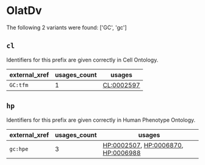 # OlatDv

The following 2 variants were found: ['GC', 'gc']

## `cl`

Identifiers for this prefix are given correctly in Cell Ontology.

| external_xref   |   usages_count | usages                                          |
|-----------------|----------------|-------------------------------------------------|
| `GC:tfm`        |              1 | [CL:0002597](https://bioregistry.io/CL:0002597) |

## `hp`

Identifiers for this prefix are given correctly in Human Phenotype Ontology.

| external_xref   |   usages_count | usages                                                                                                                                            |
|-----------------|----------------|---------------------------------------------------------------------------------------------------------------------------------------------------|
| `gc:hpe`        |              3 | [HP:0002507](https://bioregistry.io/HP:0002507), [HP:0006870](https://bioregistry.io/HP:0006870), [HP:0006988](https://bioregistry.io/HP:0006988) |

